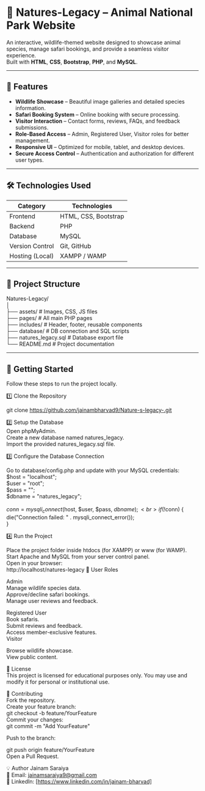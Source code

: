 # 🦁 Natures-Legacy – Animal National Park Website

An interactive, wildlife-themed website designed to showcase animal species, manage safari bookings, and provide a seamless visitor experience.  
Built with **HTML**, **CSS**, **Bootstrap**, **PHP**, and **MySQL**.

---

## 🌟 Features

- **Wildlife Showcase** – Beautiful image galleries and detailed species information.
- **Safari Booking System** – Online booking with secure processing.
- **Visitor Interaction** – Contact forms, reviews, FAQs, and feedback submissions.
- **Role-Based Access** – Admin, Registered User, Visitor roles for better management.
- **Responsive UI** – Optimized for mobile, tablet, and desktop devices.
- **Secure Access Control** – Authentication and authorization for different user types.

---

## 🛠️ Technologies Used

| Category       | Technologies |
|----------------|--------------|
| Frontend       | HTML, CSS, Bootstrap |
| Backend        | PHP |
| Database       | MySQL |
| Version Control| Git, GitHub |
| Hosting (Local)| XAMPP / WAMP |

---

## 📂 Project Structure

Natures-Legacy/
<br>
│
<br>
├── assets/ # Images, CSS, JS files
<br>
├── pages/ # All main PHP pages
<br>
├── includes/ # Header, footer, reusable components
<br>
├── database/ # DB connection and SQL scripts
<br>
├── natures_legacy.sql # Database export file
<br>
└── README.md # Project documentation
<br>

---

## 🚀 Getting Started

Follow these steps to run the project locally.

1️⃣ Clone the Repository

git clone https://github.com/jainambharvad9/Nature-s-legacy-.git


2️⃣ Setup the Database
<br>
Open phpMyAdmin.
<br>
Create a new database named natures_legacy.
<br>
Import the provided natures_legacy.sql file.
<br>

3️⃣ Configure the Database Connection

Go to database/config.php and update with your MySQL credentials:
<br>
$host = "localhost";
<br>
$user = "root";
<br>
$pass = "";
<br>
$dbname = "natures_legacy";
<br>
<br>
$conn = mysqli_connect($host, $user, $pass, $dbname);
<br>
if (!$conn) {
<br>
    die("Connection failed: " . mysqli_connect_error());
    <br>
}
<br>


4️⃣ Run the Project

Place the project folder inside htdocs (for XAMPP) or www (for WAMP).
<br>
Start Apache and MySQL from your server control panel.
<br>
Open in your browser:
<br>
http://localhost/natures-legacy
👥 User Roles

Admin
<br>
Manage wildlife species data.
<br>
Approve/decline safari bookings.
<br>
Manage user reviews and feedback.
<br>

Registered User
<br>
Book safaris.
<br>
Submit reviews and feedback.
<br>
Access member-exclusive features.
<br>
Visitor


Browse wildlife showcase.
<br>
View public content.
<br>

📜 License
<br>
This project is licensed for educational purposes only.
You may use and modify it for personal or institutional use.

🤝 Contributing
<br>
Fork the repository.
<br>
Create your feature branch:
<br>
git checkout -b feature/YourFeature
<br>
Commit your changes:
<br>
git commit -m "Add YourFeature"
<br>

Push to the branch:

git push origin feature/YourFeature
<br>
Open a Pull Request.

💡 Author Jainam Saraiya
<br>
📧 Email: jainamsaraiya9@gmail.com
<br>
💼 LinkedIn: [https://www.linkedin.com/in/jainam-bharvad]
